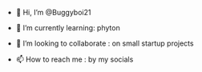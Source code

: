 - 👋 Hi, I’m @Buggyboi21

- 🌱 I’m currently learning: phyton
- 💞️ I’m looking to collaborate : on small startup projects
- 📫 How to reach me : by my socials

<!---
Buggyboi21/Buggyboi21 is a ✨ special ✨ repository because its `README.md` (this file) appears on your GitHub profile.
You can click the Preview link to take a look at your changes.
--->
